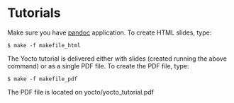 Tutorials
=========

Make sure you have [pandoc](http://johnmacfarlane.net/pandoc/) application. To create HTML slides, type:

~~~~{.bash}
$ make -f makefile_html
~~~~

The Yocto tutorial is delivered either with slides (created running the above command) or as a single
PDF file. To create the PDF file, type:


~~~~{.bash}
$ make -f makefile_pdf
~~~~

The PDF file is located on yocto/yocto_tutorial.pdf
